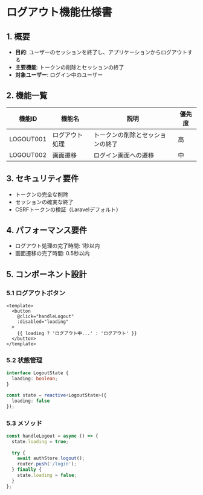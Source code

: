 # ログアウト機能仕様書

## 1. 概要
- **目的**: ユーザーのセッションを終了し、アプリケーションからログアウトする
- **主要機能**: トークンの削除とセッションの終了
- **対象ユーザー**: ログイン中のユーザー

## 2. 機能一覧
| 機能ID | 機能名 | 説明 | 優先度 |
|--------|--------|------|--------|
| LOGOUT001 | ログアウト処理 | トークンの削除とセッションの終了 | 高 |
| LOGOUT002 | 画面遷移 | ログイン画面への遷移 | 中 |

## 3. セキュリティ要件
- トークンの完全な削除
- セッションの確実な終了
- CSRFトークンの検証（Laravelデフォルト）

## 4. パフォーマンス要件
- ログアウト処理の完了時間: 1秒以内
- 画面遷移の完了時間: 0.5秒以内

## 5. コンポーネント設計

### 5.1 ログアウトボタン
```vue
<template>
  <button
    @click="handleLogout"
    :disabled="loading"
  >
    {{ loading ? 'ログアウト中...' : 'ログアウト' }}
  </button>
</template>
```

### 5.2 状態管理
```typescript
interface LogoutState {
  loading: boolean;
}

const state = reactive<LogoutState>({
  loading: false
});
```

### 5.3 メソッド
```typescript
const handleLogout = async () => {
  state.loading = true;
  
  try {
    await authStore.logout();
    router.push('/login');
  } finally {
    state.loading = false;
  }
};
``` 